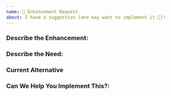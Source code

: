 ```yaml
---
name: 🚀 Enhancement Request
about: I have a suggestion (and may want to implement it 🙂)!
---
```


### Describe the Enhancement:
<!---  What you are trying to achieve that you can't? -->

### Describe the Need:
<!---  What kind of user do you believe would utilize this enhancement, and how many users might want this functionality -->

### Current Alternative
<!--- Is there a current alternative that you can utilize to workaround the lack of this enhancement -->

### Can We Help You Implement This?:
<!---  The best way to ensure your enhancement is built is to help implement the enhancement yourself. If you're interested in helping out we'd love to give you a hand to make this possible. Let us know if there's something you need. -->
